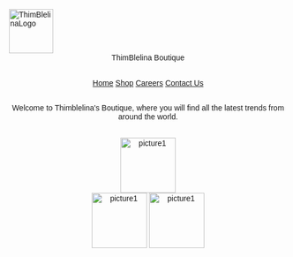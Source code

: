 <!DOCTYPE html>
<meta name="viewport" content="width=device-width, initial-scale=1.0">
<html>
<img src="Logo.jpg" alt="ThimBlelinaLogo" width="80" height="80">
<head>
<center>ThimBlelina Boutique</title>
<style>
.footer {
    position: fixed;
    left: 0;
    bottom: 0;
    width: 100%;
    background-color: c0c0c0;
    color: black;
    text-align: center;
}
</style>
<head>
  <br>
  <br/>
<meta name="viewport" content="width=device-width, initial-scale=1">
<style>
body {
  margin: 0;
  font-family: Arial, Helvetica, sans-serif;
}

.topnav {
  overflow: hidden;
  background-color: #333;
}

.topnav a {
  float: left;
  color: #f2f2f2;
  text-align: center;
  padding: 14px 16px;
  text-decoration: none;
  font-size: 17px;
}

.topnav a:hover {
  background-color: #ddd;
  color: black;
}

.topnav a.active {
  background-color: #2F4F4F;
  color: white;
}
</style>
</head>
<body>

<div class="topnav">
  <a href="http://thimchandavong.centralus.cloudapp.azure.com/homepage.html" target="_blank">Home</a>
<a href="http://thimchandavong.centralus.cloudapp.azure.com/3ProjectNewPage.html" target="_blank">Shop</a>
<a href="http://thimchandavong.centralus.cloudapp.azure.com/Careers.html"target="_blank">Careers</a>
  <a href="http://thimchandavong.centralus.cloudapp.azure.com/AboutUs.html"target="_blank">Contact Us</a>
</div>

<div style="padding-center:16px">

  <h2></h2>
  <p>Welcome to Thimblelina's Boutique, where you will find all the latest trends from around the world.</p>
</div>
<br>

<img src="picture1.jpg" alt="picture1" width="100" height="100">

<br/>
<img src="picture2.jpg" alt="picture1" width="100" height="100">

<img src="picture3.JPG" alt="picture1" width="100" height="100">


<style>
body  {
    background-image: url("storefront.JPG");

        /* Full height */
        height: 100%;

        /* Center and scale the image nicely */
        background-position: center;
        background-repeat: no-repeat;
        background-size: cover;
}
</style>
</head>
<body>

</body>
</html>
